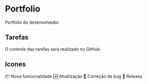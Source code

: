 # Portfolio
Portfolio do desenvolvedor.

## Tarefas 
O controle das tarefas será realizado no GitHub.

## Icones
:package: Nova funcionalidade
:up: Atualização
:raised_hands: Correção de bug
:checkered_flag: Release
